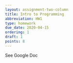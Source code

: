 ```yaml
---
layout: assignment-two-column
title: Intro to Programming
abbreviation: HW1
type: homework
due_date: 2020-04-15
ordering: 1
draft: 1
points: 8
---
```


See Google Doc